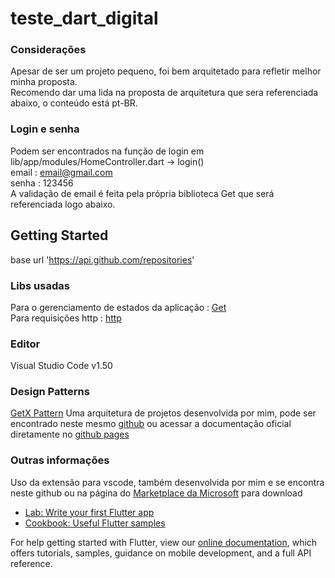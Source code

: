 # teste_dart_digital

### Considerações
Apesar de ser um projeto pequeno, foi bem arquitetado para refletir melhor minha proposta.  
Recomendo dar uma lida na proposta de arquitetura que sera referenciada abaixo, o conteúdo está pt-BR.  

### Login e senha
Podem ser encontrados na função de login em lib/app/modules/HomeController.dart -> login()  
email : email@gmail.com  
senha : 123456  
A validação de email é feita pela própria biblioteca Get que será referenciada logo abaixo.  

## Getting Started

base url 'https://api.github.com/repositories'  

### Libs usadas
Para o gerenciamento de estados da aplicação : [Get](https://pub.dev/packages/get)  
Para requisições http : [http](https://pub.dev/packages/http)

### Editor
Visual Studio Code v1.50  

### Design Patterns 
[GetX Pattern](https://kauemurakami.github.io/getx_pattern/) Uma arquitetura de projetos desenvolvida por mim, pode ser encontrado neste mesmo [github](https://github.com/kauemurakami/getx_pattern) ou acessar a documentação oficial diretamente no [github pages](https://kauemurakami.github.io/getx_pattern/)  

### Outras informações
Uso da extensão para vscode, também desenvolvida por mim e se encontra neste github ou na página do [Marketplace da Microsoft](https://marketplace.visualstudio.com/items?itemName=get-snippets.get-snippets) para download  


- [Lab: Write your first Flutter app](https://flutter.dev/docs/get-started/codelab)
- [Cookbook: Useful Flutter samples](https://flutter.dev/docs/cookbook)

For help getting started with Flutter, view our
[online documentation](https://flutter.dev/docs), which offers tutorials,
samples, guidance on mobile development, and a full API reference.
